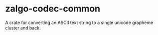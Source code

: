 # zalgo-codec-common

A crate for converting an ASCII text string to a single unicode grapheme cluster and back.